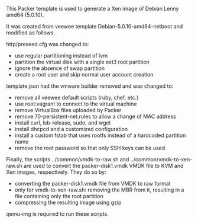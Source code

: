This Packer template is used to generate a Xen image of Debian Lenny
amd64 (5.0.10).

It was created from veewee template Debian-5.0.10-amd64-netboot and
modified as follows.

http/preseed.cfg was changed to:

* use regular partitioning instead of lvm
* partition the virtual disk with a single ext3 root partition
* ignore the absence of swap partition 
* create a root user and skip normal user account creation

template.json had the vmware builder removed and was changed to:

* remove all veewee default scripts (ruby, chef, etc.)
* use root:vagrant to connect to the virtual machine
* remove VirtualBox files uploaded by Packer
* remove 70-persistent-net.rules to allow a change of MAC address
* install curl, lsb-release, sudo, and wget
* install dhcpcd and a customized configuration
* install a custom fstab that uses rootfs instead of a hardcoded partition name
* remove the root password so that only SSH keys can be used

Finally, the scripts ../common/vmdk-to-raw.sh and
../common/vmdk-to-xen-raw.sh are used to convert the packer-disk1.vmdk
VMDK file to KVM and Xen images, respectively. They do so by:

* converting the packer-disk1.vmdk file from VMDK to raw format
* only for vmdk-to-xen-raw.sh: removing the MBR from it, resulting in a file containing only the root partition
* compressing the resulting image using gzip

qemu-img is required to run these scripts.
